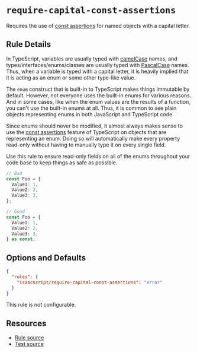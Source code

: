 # `require-capital-const-assertions`

Requires the use of [const assertions](https://www.typescriptlang.org/docs/handbook/release-notes/typescript-3-4.html#const-assertions) for named objects with a capital letter.

## Rule Details

In TypeScript, variables are usually typed with [camelCase](https://techterms.com/definition/camelcase) names, and types/interfaces/enums/classes are usually typed with [PascalCase](https://techterms.com/definition/pascalcase) names. Thus, when a variable is typed with a capital letter, it is heavily implied that it is acting as an enum or some other type-like value.

The `enum` construct that is built-in to TypeScript makes things immutable by default. However, not everyone uses the built-in enums for various reasons. And in some cases, like when the enum values are the results of a function, you can't use the built-in enums at all. Thus, it is common to see plain objects representing enums in both JavaScript and TypeScript code.

Since enums should never be modified, it almost always makes sense to use the [const assertions](https://www.typescriptlang.org/docs/handbook/release-notes/typescript-3-4.html#const-assertions) feature of TypeScript on objects that are representing an enum. Doing so will automatically make every property read-only without having to manually type it on every single field.

Use this rule to ensure read-only fields on all of the enums throughout your code base to keep things as safe as possible.

```ts
// Bad
const Foo = {
  Value1: 1,
  Value2: 2,
  Value3: 3,
};

// Good
const Foo = {
  Value1: 1,
  Value2: 2,
  Value3: 3,
} as const;
```

## Options and Defaults

```json
{
  "rules": {
    "isaacscript/require-capital-const-assertions": "error"
  }
}
```

This rule is not configurable.

## Resources

- [Rule source](../../src/rules/require-capital-const-assertions.ts)
- [Test source](../../tests/rules/require-capital-const-assertions.test.ts)
